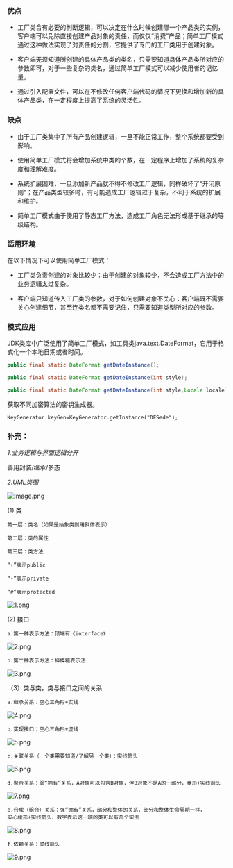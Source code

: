 ### 优点

* 工厂类含有必要的判断逻辑，可以决定在什么时候创建哪一个产品类的实例，客户端可以免除直接创建产品对象的责任，而仅仅“消费”产品；简单工厂模式通过这种做法实现了对责任的分割，它提供了专门的工厂类用于创建对象。

* 客户端无须知道所创建的具体产品类的类名，只需要知道具体产品类所对应的参数即可，对于一些复杂的类名，通过简单工厂模式可以减少使用者的记忆量。

* 通过引入配置文件，可以在不修改任何客户端代码的情况下更换和增加新的具体产品类，在一定程度上提高了系统的灵活性。

### 缺点

* 由于工厂类集中了所有产品创建逻辑，一旦不能正常工作，整个系统都要受到影响。

* 使用简单工厂模式将会增加系统中类的个数，在一定程序上增加了系统的复杂度和理解难度。

* 系统扩展困难，一旦添加新产品就不得不修改工厂逻辑，同样破坏了“开闭原则”；在产品类型较多时，有可能造成工厂逻辑过于复杂，不利于系统的扩展和维护。

* 简单工厂模式由于使用了静态工厂方法，造成工厂角色无法形成基于继承的等级结构。

### 适用环境

在以下情况下可以使用简单工厂模式：

* 工厂类负责创建的对象比较少：由于创建的对象较少，不会造成工厂方法中的业务逻辑太过复杂。

* 客户端只知道传入工厂类的参数，对于如何创建对象不关心：客户端既不需要关心创建细节，甚至连类名都不需要记住，只需要知道类型所对应的参数。

### 模式应用

JDK类库中广泛使用了简单工厂模式，如工具类java.text.DateFormat，它用于格式化一个本地日期或者时间。

```java
public final static DateFormat getDateInstance(); 

public final static DateFormat getDateInstance(int style); 

public final static DateFormat getDateInstance(int style,Locale locale);
```

获取不同加密算法的密钥生成器。

`KeyGenerator keyGen=KeyGenerator.getInstance("DESede");`

### 补充：

*1.业务逻辑与界面逻辑分开*

善用封装/继承/多态

*2.UML类图*

![image.png](https://imgconvert.csdnimg.cn/aHR0cHM6Ly91cGxvYWQtaW1hZ2VzLmppYW5zaHUuaW8vdXBsb2FkX2ltYWdlcy8xMTA1NzM1Ni01NDkyYjk0M2Q3OGFhMDMyLnBuZw?x-oss-process=image/format,png)


(1) 类

    第一层：类名（如果是抽象类则用斜体表示）

    第二层：类的属性

    第三层：类方法

    “+”表示public

    “-”表示private

    “#”表示protected

![1.png](https://imgconvert.csdnimg.cn/aHR0cHM6Ly91cGxvYWQtaW1hZ2VzLmppYW5zaHUuaW8vdXBsb2FkX2ltYWdlcy8xMTA1NzM1Ni0xN2Q0M2QwOWVmYzBmYTU0LnBuZw?x-oss-process=image/format,png)



(2) 接口

    a.第一种表示方法：顶端有《interface》

![2.png](https://imgconvert.csdnimg.cn/aHR0cHM6Ly91cGxvYWQtaW1hZ2VzLmppYW5zaHUuaW8vdXBsb2FkX2ltYWdlcy8xMTA1NzM1Ni05MjY1MzVmMjgzNTEwMmFmLnBuZw?x-oss-process=image/format,png)



    b.第二种表示方法：棒棒糖表示法

![3.png](https://imgconvert.csdnimg.cn/aHR0cHM6Ly91cGxvYWQtaW1hZ2VzLmppYW5zaHUuaW8vdXBsb2FkX2ltYWdlcy8xMTA1NzM1Ni0wNDFiOTY0NjY0OWQ0OWNiLnBuZw?x-oss-process=image/format,png)



（3）类与类，类与接口之间的关系

    a.继承关系：空心三角形+实线

![4.png](https://imgconvert.csdnimg.cn/aHR0cHM6Ly91cGxvYWQtaW1hZ2VzLmppYW5zaHUuaW8vdXBsb2FkX2ltYWdlcy8xMTA1NzM1Ni00ODM1NmMzMDI4YjhmOTI5LnBuZw?x-oss-process=image/format,png)


    b.实现接口：空心三角形+虚线

![5.png](https://imgconvert.csdnimg.cn/aHR0cHM6Ly91cGxvYWQtaW1hZ2VzLmppYW5zaHUuaW8vdXBsb2FkX2ltYWdlcy8xMTA1NzM1Ni1jMGM4YzYyZmI3OTQ4MTVhLnBuZw?x-oss-process=image/format,png)




    c.关联关系（一个类需要知道/了解另一个类）：实线箭头

![6.png](https://imgconvert.csdnimg.cn/aHR0cHM6Ly91cGxvYWQtaW1hZ2VzLmppYW5zaHUuaW8vdXBsb2FkX2ltYWdlcy8xMTA1NzM1Ni02NDE3YWUwMTkzZDA2NTVhLnBuZw?x-oss-process=image/format,png)



    d.聚合关系：弱“拥有”关系，A对象可以包含B对象，但B对象不是A的一部分，菱形+实线箭头

![7.png](https://imgconvert.csdnimg.cn/aHR0cHM6Ly91cGxvYWQtaW1hZ2VzLmppYW5zaHUuaW8vdXBsb2FkX2ltYWdlcy8xMTA1NzM1Ni0yNTY0YTcyYmQ0YWY5NjFlLnBuZw?x-oss-process=image/format,png)


    e.合成（组合）关系：强“拥有”关系，部分和整体的关系，部分和整体生命周期一样，
    实心棱形+实线箭头，数字表示这一端的类可以有几个实例

![8.png](https://imgconvert.csdnimg.cn/aHR0cHM6Ly91cGxvYWQtaW1hZ2VzLmppYW5zaHUuaW8vdXBsb2FkX2ltYWdlcy8xMTA1NzM1Ni04Y2QzNWNkMWYwZDI4OWVhLnBuZw?x-oss-process=image/format,png)




    f.依赖关系：虚线箭头

![9.png](https://imgconvert.csdnimg.cn/aHR0cHM6Ly91cGxvYWQtaW1hZ2VzLmppYW5zaHUuaW8vdXBsb2FkX2ltYWdlcy8xMTA1NzM1Ni1mZGIzNzJiNTM2MTI0MzM5LnBuZw?x-oss-process=image/format,png)